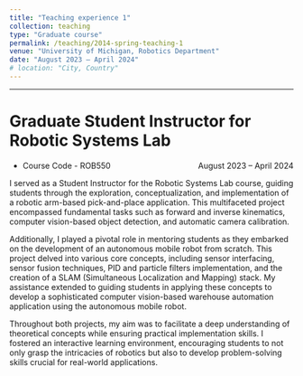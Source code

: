 ```yaml
---
title: "Teaching experience 1"
collection: teaching
type: "Graduate course"
permalink: /teaching/2014-spring-teaching-1
venue: "University of Michigan, Robotics Department"
date: "August 2023 – April 2024"
# location: "City, Country"
---
```


***

# Graduate Student Instructor for Robotic Systems Lab


* Course Code - ROB550 <span style="float:right;">August 2023 – April 2024</span>

I served as a Student Instructor for the Robotic Systems Lab course, guiding students through the exploration, conceptualization, and implementation of a robotic arm-based pick-and-place application. This multifaceted project encompassed fundamental tasks such as forward and inverse kinematics, computer vision-based object detection, and automatic camera calibration.

Additionally, I played a pivotal role in mentoring students as they embarked on the development of an autonomous mobile robot from scratch. This project delved into various core concepts, including sensor interfacing, sensor fusion techniques, PID and particle filters implementation, and the creation of a SLAM (Simultaneous Localization and Mapping) stack. My assistance extended to guiding students in applying these concepts to develop a sophisticated computer vision-based warehouse automation application using the autonomous mobile robot.

Throughout both projects, my aim was to facilitate a deep understanding of theoretical concepts while ensuring practical implementation skills. I fostered an interactive learning environment, encouraging students to not only grasp the intricacies of robotics but also to develop problem-solving skills crucial for real-world applications.

<!-- Heading 2
======

Heading 3
====== -->